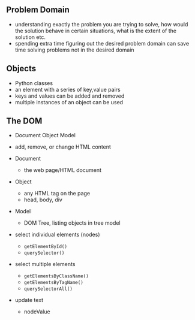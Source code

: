 ## Problem Domain

- understanding exactly the problem you are trying to solve, how would the solution behave in certain situations, what is the extent of the solution etc.
- spending extra time figuring out the desired problem domain can save time solving problems not in the desired domain

## Objects

- Python classes
- an element with a series of key,value pairs
- keys and values can be added and removed
- multiple instances of an object can be used

## The DOM

- Document Object Model
- add, remove, or change HTML content
- Document
  - the web page/HTML document
- Object
  - any HTML tag on the page
  - head, body, div
- Model
  - DOM Tree, listing  objects in tree model

- select individual elements (nodes)
  - `getElementById()`
  - `querySelector()`
- select multiple elements
  - `getElementsByClassName()`
  - `getElementsByTagName()`
  - `querySelectorAll()`
- update text
  - nodeValue